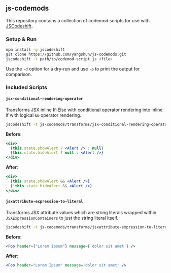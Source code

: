 ## js-codemods

This repository contains a collection of codemod scripts for use with
[JSCodeshift](https://github.com/facebook/jscodeshift).

### Setup & Run

```sh
npm install -g jscodeshift
git clone https://github.com/yangshun/js-codemods.git
jscodeshift -t path/to/codemod-script.js <file>
```

Use the `-d` option for a dry-run and use `-p` to print the output for
comparison.

### Included Scripts

#### `jsx-conditional-rendering-operator`

Transforms JSX inline If-Else with conditional operator rendering into inline if with logical `&&` operator rendering.

```sh
jscodeshift -t js-codemods/transforms/jsx-conditional-rendering-operator.js <file>
```

**Before**:

```jsx
<div>
  {this.state.showAlert ? <Alert /> : null}
  {this.state.hideAlert ? null : <Alert />}
</div>
```

**After**:

```jsx
<div>
  {this.state.showAlert && <Alert />}
  {!this.state.hideAlert && <Alert />}
</div>
```

#### `jsxattribute-expression-to-literal`

Transforms JSX attribute values which are string literals wrapped within `JSXExpressionContainers` to just the string literal itself.

```sh
jscodeshift -t js-codemods/transforms/jsxattribute-expression-to-literal.js <file>
```

**Before**:

```jsx
<Foo header={"Lorem Ipsum"} message={'dolor sit amet'} />
```

**After**:

```jsx
<Foo header="Lorem Ipsum" message='dolor sit amet' />
```
